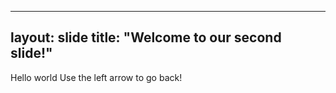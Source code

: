 
---
layout: slide
title: "Welcome to our second slide!"
---
Hello  world
Use the left arrow to go back!

